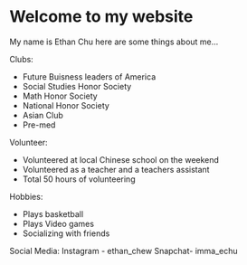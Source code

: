 # Welcome to my website

My name is Ethan Chu here are some things about me...

Clubs:
- Future Buisness leaders of America 
- Social Studies Honor Society
- Math Honor Society
- National Honor Society
- Asian Club
- Pre-med

Volunteer:
- Volunteered at local Chinese school on the weekend
- Volunteered as a teacher and a teachers assistant 
- Total 50 hours of volunteering

Hobbies:
- Plays basketball
- Plays Video games
- Socializing with friends

Social Media:
Instagram - ethan_chew
Snapchat- imma_echu
